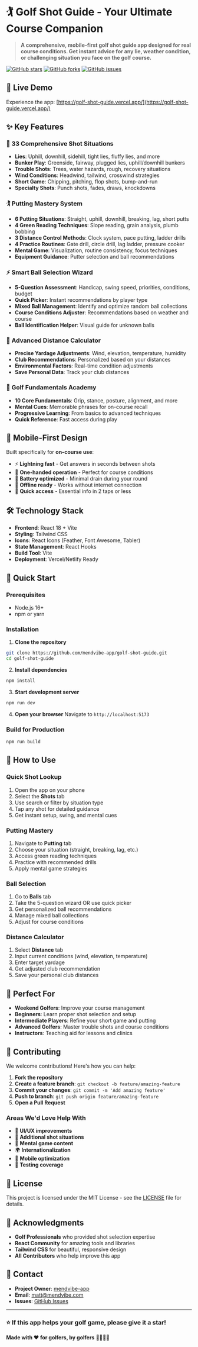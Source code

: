 # 🏌️ Golf Shot Guide - Your Ultimate Course Companion

> **A comprehensive, mobile-first golf shot guide app designed for real course conditions. Get instant advice for any lie, weather condition, or challenging situation you face on the golf course.**

[![GitHub stars](https://img.shields.io/github/stars/mendvibe-app/golf-shot-guide?style=social)](https://github.com/mendvibe-app/golf-shot-guide/stargazers)
[![GitHub forks](https://img.shields.io/github/forks/mendvibe-app/golf-shot-guide?style=social)](https://github.com/mendvibe-app/golf-shot-guide/network)
[![GitHub issues](https://img.shields.io/github/issues/mendvibe-app/golf-shot-guide)](https://github.com/mendvibe-app/golf-shot-guide/issues)

## 🚀 **Live Demo**
Experience the app: [https://golf-shot-guide.vercel.app/](https://golf-shot-guide.vercel.app/)

## ✨ **Key Features**

### 🎯 **33 Comprehensive Shot Situations**
- **Lies**: Uphill, downhill, sidehill, tight lies, fluffy lies, and more
- **Bunker Play**: Greenside, fairway, plugged lies, uphill/downhill bunkers
- **Trouble Shots**: Trees, water hazards, rough, recovery situations
- **Wind Conditions**: Headwind, tailwind, crosswind strategies
- **Short Game**: Chipping, pitching, flop shots, bump-and-run
- **Specialty Shots**: Punch shots, fades, draws, knockdowns

### 🏌️ **Putting Mastery System**
- **6 Putting Situations**: Straight, uphill, downhill, breaking, lag, short putts
- **4 Green Reading Techniques**: Slope reading, grain analysis, plumb bobbing
- **3 Distance Control Methods**: Clock system, pace putting, ladder drills
- **4 Practice Routines**: Gate drill, circle drill, lag ladder, pressure cooker
- **Mental Game**: Visualization, routine consistency, focus techniques
- **Equipment Guidance**: Putter selection and ball recommendations

### ⚡ **Smart Ball Selection Wizard**
- **5-Question Assessment**: Handicap, swing speed, priorities, conditions, budget
- **Quick Picker**: Instant recommendations by player type
- **Mixed Ball Management**: Identify and optimize random ball collections
- **Course Conditions Adjuster**: Recommendations based on weather and course
- **Ball Identification Helper**: Visual guide for unknown balls

### 📐 **Advanced Distance Calculator**
- **Precise Yardage Adjustments**: Wind, elevation, temperature, humidity
- **Club Recommendations**: Personalized based on your distances
- **Environmental Factors**: Real-time condition adjustments
- **Save Personal Data**: Track your club distances

### 🧠 **Golf Fundamentals Academy**
- **10 Core Fundamentals**: Grip, stance, posture, alignment, and more
- **Mental Cues**: Memorable phrases for on-course recall
- **Progressive Learning**: From basics to advanced techniques
- **Quick Reference**: Fast access during play

## 📱 **Mobile-First Design**

Built specifically for **on-course use**:
- ⚡ **Lightning fast** - Get answers in seconds between shots
- 📱 **One-handed operation** - Perfect for course conditions  
- 🔋 **Battery optimized** - Minimal drain during your round
- 🌟 **Offline ready** - Works without internet connection
- 🎯 **Quick access** - Essential info in 2 taps or less

## 🛠️ **Technology Stack**

- **Frontend**: React 18 + Vite
- **Styling**: Tailwind CSS
- **Icons**: React Icons (Feather, Font Awesome, Tabler)
- **State Management**: React Hooks
- **Build Tool**: Vite
- **Deployment**: Vercel/Netlify Ready

## 🚀 **Quick Start**

### Prerequisites
- Node.js 16+ 
- npm or yarn

### Installation

1. **Clone the repository**
```bash
git clone https://github.com/mendvibe-app/golf-shot-guide.git
cd golf-shot-guide
```

2. **Install dependencies**
```bash
npm install
```

3. **Start development server**
```bash
npm run dev
```

4. **Open your browser**
Navigate to `http://localhost:5173`

### Build for Production
```bash
npm run build
```

## 📖 **How to Use**

### **Quick Shot Lookup**
1. Open the app on your phone
2. Select the **Shots** tab
3. Use search or filter by situation type
4. Tap any shot for detailed guidance
5. Get instant setup, swing, and mental cues

### **Putting Mastery**
1. Navigate to **Putting** tab
2. Choose your situation (straight, breaking, lag, etc.)
3. Access green reading techniques
4. Practice with recommended drills
5. Apply mental game strategies

### **Ball Selection**
1. Go to **Balls** tab
2. Take the 5-question wizard OR use quick picker
3. Get personalized ball recommendations
4. Manage mixed ball collections
5. Adjust for course conditions

### **Distance Calculator**
1. Select **Distance** tab
2. Input current conditions (wind, elevation, temperature)
3. Enter target yardage
4. Get adjusted club recommendation
5. Save your personal club distances

## 🎯 **Perfect For**

- **Weekend Golfers**: Improve your course management
- **Beginners**: Learn proper shot selection and setup
- **Intermediate Players**: Refine your short game and putting
- **Advanced Golfers**: Master trouble shots and course conditions
- **Instructors**: Teaching aid for lessons and clinics

## 🤝 **Contributing**

We welcome contributions! Here's how you can help:

1. **Fork the repository**
2. **Create a feature branch**: `git checkout -b feature/amazing-feature`
3. **Commit your changes**: `git commit -m 'Add amazing feature'`
4. **Push to branch**: `git push origin feature/amazing-feature`
5. **Open a Pull Request**

### **Areas We'd Love Help With**
- 🎨 **UI/UX improvements**
- 📝 **Additional shot situations**
- 🧠 **Mental game content**
- 🌍 **Internationalization**
- 📱 **Mobile optimization**
- 🧪 **Testing coverage**

## 📝 **License**

This project is licensed under the MIT License - see the [LICENSE](LICENSE) file for details.

## 🙏 **Acknowledgments**

- **Golf Professionals** who provided shot selection expertise
- **React Community** for amazing tools and libraries
- **Tailwind CSS** for beautiful, responsive design
- **All Contributors** who help improve this app

## 📧 **Contact**

- **Project Owner**: [mendvibe-app](https://github.com/mendvibe-app)
- **Email**: matt@mendvibe.com
- **Issues**: [GitHub Issues](https://github.com/mendvibe-app/golf-shot-guide/issues)

---

### **⭐ If this app helps your golf game, please give it a star!**

**Made with ❤️ for golfers, by golfers** 🏌️‍♂️🏌️‍♀️
